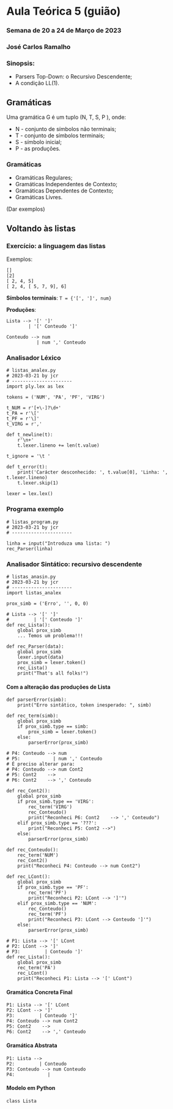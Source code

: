 # Aula Teórica 5 (guião)
### Semana de 20 a 24 de Março de 2023
### José Carlos Ramalho
### Sinopsis:

* Parsers Top-Down: o Recursivo Descendente;
* A condição LL(1).

## Gramáticas

Uma gramática G é um tuplo (N, T, S, P ), onde: 
* N - conjunto de símbolos não terminais;
* T - conjunto de símbolos terminais;
* S - símbolo inicial;
* P - as produções.

### Gramáticas

* Gramáticas Regulares;
* Gramáticas Independentes de Contexto;
* Gramáticas Dependentes de Contexto;
* Gramáticas Livres.

(Dar exemplos)

## Voltando às listas

### Exercício: a linguagem das listas

Exemplos:

```
[]
[2]
[ 2, 4, 5]
[ 2, 4, [ 5, 7, 9], 6]
```

**Símbolos terminais**: `T = {'[', ']', num}`

**Produções**:

```
Lista --> '[' ']'
        | '[' Conteudo ']'

Conteudo --> num 
           | num ',' Conteudo
```

### Analisador Léxico

```
# listas_analex.py
# 2023-03-21 by jcr
# ----------------------
import ply.lex as lex

tokens = ('NUM', 'PA', 'PF', 'VIRG')

t_NUM = r'[+\-]?\d+'
t_PA = r'\['
t_PF = r'\]'
t_VIRG = r','

def t_newline(t):
    r'\n+'
    t.lexer.lineno += len(t.value)

t_ignore = '\t '

def t_error(t):
    print('Carácter desconhecido: ', t.value[0], 'Linha: ', t.lexer.lineno)
    t.lexer.skip(1)

lexer = lex.lex()
```

### Programa exemplo

```
# listas_program.py
# 2023-03-21 by jcr
# ----------------------

linha = input("Introduza uma lista: ")
rec_Parser(linha)
```

### Analisador Sintático: recursivo descendente

```
# listas_anasin.py
# 2023-03-21 by jcr
# ----------------------
import listas_analex

prox_simb = ('Erro', '', 0, 0)

# Lista --> '[' ']'
#         | '[' Conteudo ']'
def rec_Lista():
    global prox_simb
    ... Temos um problema!!!

def rec_Parser(data):
    global prox_simb
    lexer.input(data)
    prox_simb = lexer.token()
    rec_Lista()
    print("That's all folks!")
``` 

#### Com a alteração das produções de Lista

```
def parserError(simb):
    print("Erro sintático, token inesperado: ", simb)

def rec_term(simb):
    global prox_simb
    if prox_simb.type == simb:
        prox_simb = lexer.token()
    else:
        parserError(prox_simb)

# P4: Conteudo --> num 
# P5:            | num ',' Conteudo
# É preciso alterar para:
# P4: Conteudo --> num Cont2
# P5: Cont2    --> 
# P6: Cont2    --> ',' Conteudo

def rec_Cont2():
    global prox_simb
    if prox_simb.type == 'VIRG':
        rec_term('VIRG')
        rec_Conteudo()
        print("Reconheci P6: Cont2    --> ',' Conteudo")
    elif prox_simb.type == '???':
        print("Reconheci P5: Cont2 -->")
    else:
        parserError(prox_simb)

def rec_Conteudo():
    rec_term('NUM')
    rec_Cont2()
    print("Reconheci P4: Conteudo --> num Cont2")

def rec_LCont():
    global prox_simb
    if prox_simb.type == 'PF':
        rec_term('PF')
        print("Reconheci P2: LCont --> ']'")
    elif prox_simb.type == 'NUM':
        rec_Conteudo()
        rec_term('PF')
        print("Reconheci P3: LCont --> Conteudo ']'")
    else:
        parserError(prox_simb)

# P1: Lista --> '[' LCont
# P2: LCont --> ']' 
# P3:         | Conteudo ']'
def rec_Lista():
    global prox_simb
    rec_term('PA')
    rec_LCont()
    print("Reconheci P1: Lista --> '[' LCont")
```

#### Gramática Concreta Final

```
P1: Lista --> '[' LCont
P2: LCont --> ']' 
P3:         | Conteudo ']'
P4: Conteudo --> num Cont2
P5: Cont2    --> 
P6: Cont2    --> ',' Conteudo
```

#### Gramática Abstrata

```
P1: Lista -->  
P2:         | Conteudo 
P3: Conteudo --> num Conteudo
P4:            | 
```

#### Modelo em Python

```
class Lista
```
 